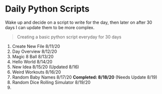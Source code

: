 # Daily Python Scripts

Wake up and decide on a script to write for the day, then later on after 30 days I can update them to be more complex.

> Creating a basic python script everyday for 30 days

1. Create New File 8/11/20
2. Day Overview 8/12/20
3. Magic 8 Ball 8/13/20
4. Hello World 8/14/20
5. New Idea 8/15/20 (Updated 8/16)
6. Weird Workouts 8/16/20
7. Random Baby Names 8/17/20 **Completed: 8/18/20** (Needs Update 8/19)
8. Random Dice Rolling Simulator 8/19/20
9.
